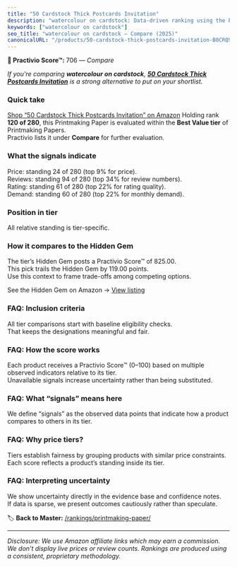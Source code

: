 ```yaml
---
title: "50 Cardstock Thick Postcards Invitation"
description: "watercolour on cardstock: Data-driven ranking using the Practivio Score™. Positioned by quality, value, demand, findability, momentum."
keywords: ["watercolour on cardstock"]
seo_title: "watercolour on cardstock — Compare (2025)"
canonicalURL: "/products/50-cardstock-thick-postcards-invitation-B0CRQ9NWDN/"
---
```


**🛒 Practivio Score™:** 706 — _Compare_


*If you're comparing **watercolour on cardstock**, **[50 Cardstock Thick Postcards Invitation](https://www.amazon.com/dp/B0CRQ9NWDN?tag=practivio-20)** is a strong alternative to put on your shortlist.*
### Quick take
[Shop “50 Cardstock Thick Postcards Invitation” on Amazon](https://www.amazon.com/dp/B0CRQ9NWDN?tag=practivio-20)
Holding rank **120 of 280**, this Printmaking Paper is evaluated within the **Best Value tier** of Printmaking Papers.  
Practivio lists it under **Compare** for further evaluation.

### What the signals indicate
Price: standing 24 of 280 (top 9% for price).  
Reviews: standing 94 of 280 (top 34% for review numbers).  
Rating: standing 61 of 280 (top 22% for rating quality).  
Demand: standing 60 of 280 (top 22% for monthly demand).

### Position in tier
All relative standing is tier-specific.

### How it compares to the Hidden Gem
The tier’s Hidden Gem posts a Practivio Score™ of 825.00.  
This pick trails the Hidden Gem by 119.00 points.  
Use this context to frame trade-offs among competing options.  

See the Hidden Gem on Amazon → [View listing](https://www.amazon.com/dp/B0010DV4G0?tag=practivio-20)

### FAQ: Inclusion criteria
All tier comparisons start with baseline eligibility checks.  
That keeps the designations meaningful and fair.

### FAQ: How the score works
Each product receives a Practivio Score™ (0–100) based on multiple observed indicators relative to its tier.  
Unavailable signals increase uncertainty rather than being substituted.

### FAQ: What “signals” means here
We define “signals” as the observed data points that indicate how a product compares to others in its tier.

### FAQ: Why price tiers?
Tiers establish fairness by grouping products with similar price constraints.  
Each score reflects a product’s standing inside its tier.

### FAQ: Interpreting uncertainty
We show uncertainty directly in the evidence base and confidence notes.  
If data is sparse, we present outcomes cautiously rather than speculate.

<!-- Missing template for Compare/CompareWithinPriceClass -->


🏷️ **Back to Master:** [/rankings/printmaking-paper/](/rankings/printmaking-paper/)

---
_Disclosure: We use Amazon affiliate links which may earn a commission. We don’t display live prices or review counts. Rankings are produced using a consistent, proprietary methodology._
